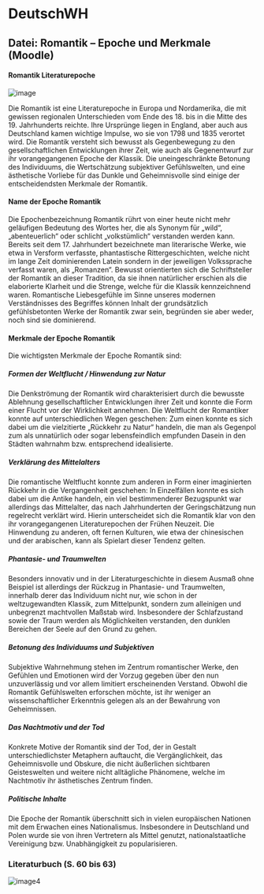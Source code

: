 # DeutschWH

## **Datei: Romantik – Epoche und Merkmale (Moodle)** ##

#### **Romantik Literaturepoche** ####

![image](https://github.com/user-attachments/assets/a567f607-1bf1-4bca-a40c-852fa68a8c6a)

Die Romantik ist eine Literaturepoche in Europa und Nordamerika, die mit gewissen regionalen Unterschieden vom Ende des 18. bis in die Mitte des 19. Jahrhunderts reichte. Ihre Ursprünge liegen in England, aber auch aus Deutschland kamen wichtige Impulse, wo sie von 1798 und 1835 verortet wird. Die Romantik versteht sich bewusst als Gegenbewegung zu den gesellschaftlichen Entwicklungen ihrer Zeit, wie auch als Gegenentwurf zur ihr vorangegangenen Epoche der Klassik. Die uneingeschränkte Betonung des Individuums, die Wertschätzung subjektiver Gefühlswelten, und eine ästhetische Vorliebe für das Dunkle und Geheimnisvolle sind einige der entscheidendsten Merkmale der Romantik.


#### **Name der Epoche Romantik** ####

Die Epochenbezeichnung Romantik rührt von einer heute nicht mehr geläufigen Bedeutung des Wortes her, die als Synonym für „wild“, „abenteuerlich“ oder schlicht „volkstümlich“ verstanden werden kann. Bereits seit dem 17. Jahrhundert bezeichnete man literarische Werke, wie etwa in Versform verfasste, phantastische Rittergeschichten, welche nicht im lange Zeit dominierenden Latein sondern in der jeweiligen Volkssprache verfasst waren, als „Romanzen“. Bewusst orientierten sich die Schriftsteller der Romantik an dieser Tradition, da sie ihnen natürlicher erschien als die elaborierte Klarheit und die Strenge, welche für die Klassik kennzeichnend waren. Romantische Liebesgefühle im Sinne unseres modernen Verständnisses des Begriffes können Inhalt der grundsätzlich gefühlsbetonten Werke der Romantik zwar sein, begründen sie aber weder, noch sind sie dominierend.


#### **Merkmale der Epoche Romantik** ####
Die wichtigsten Merkmale der Epoche Romantik sind:

##### **Formen der Weltflucht / Hinwendung zur Natur** #####
Die Denkströmung der Romantik wird charakterisiert durch die bewusste Ablehnung gesellschaftlicher Entwicklungen ihrer Zeit und konnte die Form einer Flucht vor der Wirklichkeit annehmen. Die Weltflucht der Romantiker konnte auf unterschiedlichen Wegen geschehen: Zum einen konnte es sich dabei um die vielzitierte „Rückkehr zu Natur“ handeln, die man als Gegenpol zum als unnatürlich oder sogar lebensfeindlich empfunden Dasein in den Städten wahrnahm bzw. entsprechend idealisierte.

##### **Verklärung des Mittelalters** #####
Die romantische Weltflucht konnte zum anderen in Form einer imaginierten Rückkehr in die Vergangenheit geschehen: In Einzelfällen konnte es sich dabei um die Antike handeln, ein viel bestimmenderer Bezugspunkt war allerdings das Mittelalter, das nach Jahrhunderten der Geringschätzung nun regelrecht verklärt wird. Hierin unterscheidet sich die Romantik klar von den ihr vorangegangenen Literaturepochen der Frühen Neuzeit. Die Hinwendung zu anderen, oft fernen Kulturen, wie etwa der chinesischen und der arabischen, kann als Spielart dieser Tendenz gelten.

##### **Phantasie- und Traumwelten** #####
Besonders innovativ und in der Literaturgeschichte in diesem Ausmaß ohne Beispiel ist allerdings der Rückzug in Phantasie- und Traumwelten, innerhalb derer das Individuum nicht nur, wie schon in der weltzugewandten Klassik, zum Mittelpunkt, sondern zum alleinigen und unbegrenzt machtvollen Maßstab wird. Insbesondere der Schlafzustand sowie der Traum werden als Möglichkeiten verstanden, den dunklen Bereichen der Seele auf den Grund zu gehen.

##### **Betonung des Individuums und Subjektiven** #####
Subjektive Wahrnehmung stehen im Zentrum romantischer Werke, den Gefühlen und Emotionen wird der Vorzug gegeben über den nun unzuverlässig und vor allem limitiert erscheinenden Verstand. Obwohl die Romantik Gefühlswelten erforschen möchte, ist ihr weniger an wissenschaftlicher Erkenntnis gelegen als an der Bewahrung von Geheimnissen.

##### **Das Nachtmotiv und der Tod** #####
Konkrete Motive der Romantik sind der Tod, der in Gestalt unterschiedlichster Metaphern auftaucht, die Vergänglichkeit, das Geheimnisvolle und Obskure, die nicht äußerlichen sichtbaren Geisteswelten und weitere nicht alltägliche Phänomene, welche im Nachtmotiv ihr ästhetisches Zentrum finden.

##### **Politische Inhalte** #####
Die Epoche der Romantik überschnitt sich in vielen europäischen Nationen mit dem Erwachen eines Nationalismus. Insbesondere in Deutschland und Polen wurde sie von ihren Vertretern als Mittel genutzt, nationalstaatliche Vereinigung bzw. Unabhängigkeit zu popularisieren.

### **Literaturbuch (S. 60 bis 63)** ### 
![image4](https://github.com/user-attachments/assets/f5a0187c-8f90-4f88-9a86-4f729588b8b5)

